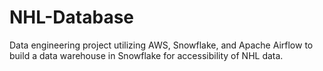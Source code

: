 # NHL-Database
Data engineering project utilizing AWS, Snowflake, and Apache Airflow to build a data warehouse in Snowflake for accessibility of NHL data. 
